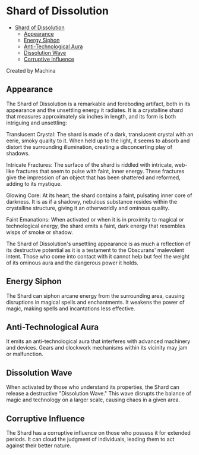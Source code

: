 # Shard of Dissolution

- [Shard of Dissolution](#shard-of-dissolution)
  - [Appearance](#appearance)
  - [Energy Siphon](#energy-siphon)
  - [Anti-Technological Aura](#anti-technological-aura)
  - [Dissolution Wave](#dissolution-wave)
  - [Corruptive Influence](#corruptive-influence)


 Created by Machina 
 
## Appearance
The Shard of Dissolution is a remarkable and foreboding artifact, both in its appearance and the unsettling energy it radiates. It is a crystalline shard that measures approximately six inches in length, and its form is both intriguing and unsettling:

Translucent Crystal: The shard is made of a dark, translucent crystal with an eerie, smoky quality to it. When held up to the light, it seems to absorb and distort the surrounding illumination, creating a disconcerting play of shadows.

Intricate Fractures: The surface of the shard is riddled with intricate, web-like fractures that seem to pulse with faint, inner energy. These fractures give the impression of an object that has been shattered and reformed, adding to its mystique.

Glowing Core: At its heart, the shard contains a faint, pulsating inner core of darkness. It is as if a shadowy, nebulous substance resides within the crystalline structure, giving it an otherworldly and ominous quality.

Faint Emanations: When activated or when it is in proximity to magical or technological energy, the shard emits a faint, dark energy that resembles wisps of smoke or shadow.

The Shard of Dissolution's unsettling appearance is as much a reflection of its destructive potential as it is a testament to the Obscurans' malevolent intent. Those who come into contact with it cannot help but feel the weight of its ominous aura and the dangerous power it holds.

## Energy Siphon
The Shard can siphon arcane energy from the surrounding area, causing disruptions in magical spells and enchantments. It weakens the power of magic, making spells and incantations less effective.

## Anti-Technological Aura
It emits an anti-technological aura that interferes with advanced machinery and devices. Gears and clockwork mechanisms within its vicinity may jam or malfunction.

## Dissolution Wave
When activated by those who understand its properties, the Shard can release a destructive "Dissolution Wave." This wave disrupts the balance of magic and technology on a larger scale, causing chaos in a given area.

## Corruptive Influence
The Shard has a corruptive influence on those who possess it for extended periods. It can cloud the judgment of individuals, leading them to act against their better nature.
